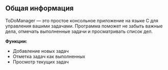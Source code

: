 ## Общая информация

ToDoManager — это простое консольное приложение на языке C для управления вашими задачами. Программа поможет не забыть важные дела, отмечать выполненные задачи и просматривать список дел.

**Функции:**

- Добавление новых задач
- Отметка задач как выполненных
- Просмотр текущих задач